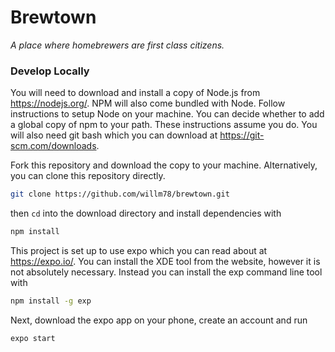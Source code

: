 # Brewtown

*A place where homebrewers are first class citizens.*

### Develop Locally

 You will need to download and install a copy of Node.js from https://nodejs.org/. NPM will also come bundled with Node. 
 Follow instructions to setup Node on your machine. You can decide whether to add a global copy of npm to your path. These
 instructions assume you do. You will also need git bash which you can download at https://git-scm.com/downloads.
 
Fork this repository and download the copy to your machine. Alternatively, you can clone this repository directly.

```sh
git clone https://github.com/willm78/brewtown.git
```

then `cd` into the download directory and install dependencies with

```sh
npm install
```

This project is set up to use expo which you can read about at https://expo.io/. You can install the XDE tool from the website, 
however it is not absolutely necessary. Instead you can install the exp command line tool with

```sh
npm install -g exp
```

Next, download the expo app on your phone, create an account and run

```sh
expo start
```


